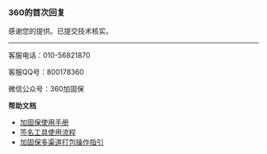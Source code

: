 ### 360的首次回复

感谢您的提供。已提交技术核实。

----------

客服电话：010-56821870

客服QQ号：800178360

微信公众号：360加固保

**帮助文档**

- [加固保使用手册](http://bbs.360safe.com/thread-4039774-1-1.html)
- [签名工具使用流程](http://bbs.360safe.com/thread-4039774-1-1.html)
- [加固保多渠道打包操作指引](http://bbs.360safe.com/thread-4387052-1-1.html)